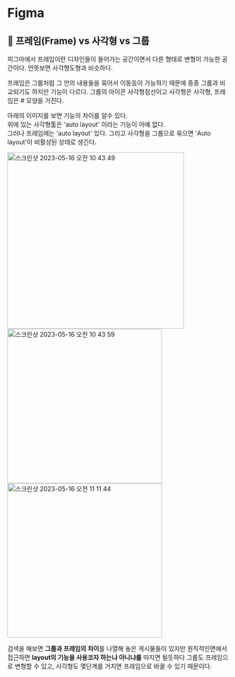 # Figma
## 🍑 프레임(Frame) vs 사각형 vs 그룹
피그마에서 프레임이란 디자인들이 들어가는 공간이면서 다른 형태로 변형이 가능한 공간이다. 언뜻보면 사각형도형과 비슷하다.

프레임은 그룹처럼 그 안의 내용들을 묶어서 이동등이 가능하기 때문에 종종 그룹과 비교되기도 하지만 기능이 다르다. 
그룹의 아이콘 사각형점선이고 사각형은 사각형, 프레임은 # 모양을 가진다.

아래의 이미지를 보면 기능의 차이를 알수 있다.    
위에 있는 사각형툴은  'auto layout' 이라는 기능이 아예 없다.   
그러나 프레임에는 'auto layout' 있다.  그리고 사각형을 그룹으로 묶으면 'Auto layout'이 비활성된 상태로 생긴다.


<img width="400" alt="스크린샷 2023-05-16 오전 10 43 49" src="https://github.com/PhoebeYoon/Figma/assets/48478079/0e4f0989-4fa4-4bf8-8554-61f01b2fb84b">

<img width="350" alt="스크린샷 2023-05-16 오전 10 43 59" src="https://github.com/PhoebeYoon/Figma/assets/48478079/3c19e207-8124-470e-9165-22ebc6bc9b7c">    

<img width="350" alt="스크린샷 2023-05-16 오전 11 11 44" src="https://github.com/PhoebeYoon/Figma/assets/48478079/da18e8ea-599b-4dd6-a11e-d339139bb89b">



검색을 해보면 **그룹과 프레임의 차이**를 나열해 놓은 게시물들이 있지만 원칙적인면에서 접근하면  **layout의 기능을 사용코자 하는냐 아니냐를** 따지면 될듯하다 
그룹도 프레임으로 변형할 수 있고, 사각형도 몇단계를 거치면 프레임으로 바꿀 수 있기 때문이다. 


